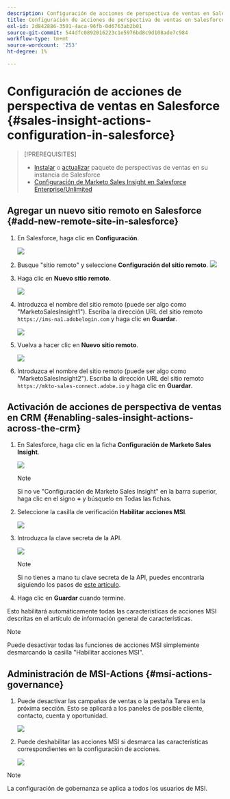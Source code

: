 ```yaml
---
description: Configuración de acciones de perspectiva de ventas en Salesforce - Documentos de Marketo - Documentación del producto
title: Configuración de acciones de perspectiva de ventas en Salesforce
exl-id: 2d842886-3501-4aca-96fb-0d6763ab2b01
source-git-commit: 544dfc0892016223c1e5976bd8c9d108ade7c984
workflow-type: tm+mt
source-wordcount: '253'
ht-degree: 1%

---
```


# Configuración de acciones de perspectiva de ventas en Salesforce {#sales-insight-actions-configuration-in-salesforce}

>[!PREREQUISITES]
>
>* [Instalar](/help/marketo/product-docs/marketo-sales-insight/msi-for-salesforce/installation/install-marketo-sales-insight-package-in-salesforce-appexchange.md) o [actualizar](/help/marketo/product-docs/marketo-sales-insight/msi-for-salesforce/upgrading/upgrading-your-msi-package.md) paquete de perspectivas de ventas en su instancia de Salesforce
>* [Configuración de Marketo Sales Insight en Salesforce Enterprise/Unlimited](/help/marketo/product-docs/marketo-sales-insight/msi-for-salesforce/configuration/configure-marketo-sales-insight-in-salesforce-enterprise-unlimited.md)

## Agregar un nuevo sitio remoto en Salesforce {#add-new-remote-site-in-salesforce}

1. En Salesforce, haga clic en **Configuración**.

   ![](assets/msi-actions-configuration-in-salesforce-1.png)

1. Busque &quot;sitio remoto&quot; y seleccione **Configuración del sitio remoto**.
   ![](assets/msi-actions-configuration-in-salesforce-2.png)

1. Haga clic en **Nuevo sitio remoto**.

   ![](assets/msi-actions-configuration-in-salesforce-3.png)

1. Introduzca el nombre del sitio remoto (puede ser algo como &quot;MarketoSalesInsight1&quot;). Escriba la dirección URL del sitio remoto `https://ims-na1.adobelogin.com` y haga clic en **Guardar**.

   ![](assets/msi-actions-configuration-in-salesforce-4.png)

1. Vuelva a hacer clic en **Nuevo sitio remoto**.

   ![](assets/msi-actions-configuration-in-salesforce-4a.png)

1. Introduzca el nombre del sitio remoto (puede ser algo como &quot;MarketoSalesInsight2&quot;). Escriba la dirección URL del sitio remoto `https://mkto-sales-connect.adobe.io` y haga clic en **Guardar**.

## Activación de acciones de perspectiva de ventas en CRM {#enabling-sales-insight-actions-across-the-crm}

1. En Salesforce, haga clic en la ficha **Configuración de Marketo Sales Insight**.

   ![](assets/msi-actions-configuration-in-salesforce-5.png)

   >[!NOTE]
   >
   >Si no ve &quot;Configuración de Marketo Sales Insight&quot; en la barra superior, haga clic en el signo **+** y búsquelo en Todas las fichas.

1. Seleccione la casilla de verificación **Habilitar acciones MSI**.

   ![](assets/msi-actions-configuration-in-salesforce-6.png)

1. Introduzca la clave secreta de la API.

   ![](assets/msi-actions-configuration-in-salesforce-7.png)

   >[!NOTE]
   >
   >Si no tienes a mano tu clave secreta de la API, puedes encontrarla siguiendo los pasos de [este artículo](/help/marketo/product-docs/marketo-sales-insight/msi-for-salesforce/configuration/configure-marketo-sales-insight-in-salesforce-enterprise-unlimited.md).

1. Haga clic en **Guardar** cuando termine.

Esto habilitará automáticamente todas las características de acciones MSI descritas en el artículo de información general de características.

>[!NOTE]
>
>Puede desactivar todas las funciones de acciones MSI simplemente desmarcando la casilla &quot;Habilitar acciones MSI&quot;.

## Administración de MSI-Actions {#msi-actions-governance}

1. Puede desactivar las campañas de ventas o la pestaña Tarea en la próxima sección. Esto se aplicará a los paneles de posible cliente, contacto, cuenta y oportunidad.

   ![](assets/msi-actions-configuration-in-salesforce-8.png)

1. Puede deshabilitar las acciones MSI si desmarca las características correspondientes en la configuración de acciones.

   ![](assets/msi-actions-configuration-in-salesforce-9.png)

>[!NOTE]
>
>La configuración de gobernanza se aplica a todos los usuarios de MSI.
